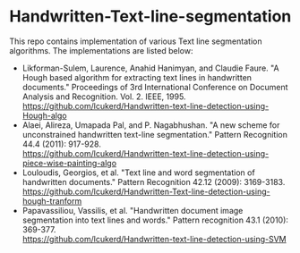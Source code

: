 # Handwritten-Text-line-segmentation

This repo contains implementation of various Text line segmentation algorithms. The implementations are listed below:

* Likforman-Sulem, Laurence, Anahid Hanimyan, and Claudie Faure. "A Hough based algorithm for extracting text lines in handwritten documents." Proceedings of 3rd International Conference on Document Analysis and Recognition. Vol. 2. IEEE, 1995.
<br> https://github.com/lcukerd/Handwritten-text-line-detection-using-Hough-algo
* Alaei, Alireza, Umapada Pal, and P. Nagabhushan. "A new scheme for unconstrained handwritten text-line segmentation." Pattern Recognition 44.4 (2011): 917-928.<br> https://github.com/lcukerd/Handwritten-text-line-detection-using-piece-wise-painting-algo
* Louloudis, Georgios, et al. "Text line and word segmentation of handwritten documents." Pattern Recognition 42.12 (2009): 3169-3183.<br> https://github.com/lcukerd/Handwritten-Text-line-detection-using-hough-tranform
* Papavassiliou, Vassilis, et al. "Handwritten document image segmentation into text lines and words." Pattern recognition 43.1 (2010): 369-377.<br> https://github.com/lcukerd/Handwritten-text-line-detection-using-SVM
